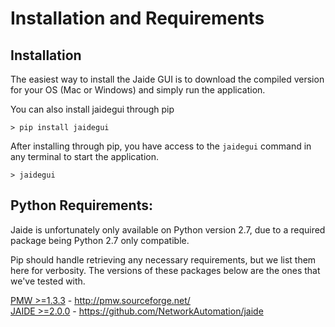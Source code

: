 Installation and Requirements
=============================

## Installation

The easiest way to install the Jaide GUI is to download the compiled version for your OS (Mac or Windows) and simply run the application.  

You can also install jaidegui through pip

	> pip install jaidegui  

After installing through pip, you have access to the `jaidegui` command in any terminal to start the application.

	> jaidegui  

## Python Requirements:

Jaide is unfortunately only available on Python version 2.7, due to a required package being Python 2.7 only compatible.

Pip should handle retrieving any necessary requirements, but we list them here for verbosity. The versions of these packages below are the ones that we've tested with.  

[PMW >=1.3.3](http://pmw.sourceforge.net/)  -  http://pmw.sourceforge.net/  
[JAIDE >=2.0.0](https://github.com/NetworkAutomation/jaide)  -  https://github.com/NetworkAutomation/jaide   
